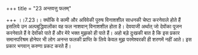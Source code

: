 +++
title = "23 अन्तवत्तु फलम्"

+++
।।7.23।। क्योंकि वे कामी और अविवेकी पुरुष विनाशशील साधनकी चेष्टा करनेवाले
होते हैं इसलिये उन अल्पबुद्धिवालोंका वह फल नाशवान् विनाशशील होता है।
देवयाजी अर्थात् जो देवोंका पूजन करनेवाले हैं वे देवोंको पाते हैं और मेरे
भक्त मुझको ही पाते हैं। अहो बड़े दुःखकी बात है कि इस प्रकार समानपरिश्रम
होनेपर भी लोग अनन्त फलकी प्राप्ति के लिये केवल मुझ परमेश्वरकी ही शरणमें
नहीं आते। इस प्रकार भगवान् करुणा प्रकट करते हैं।
